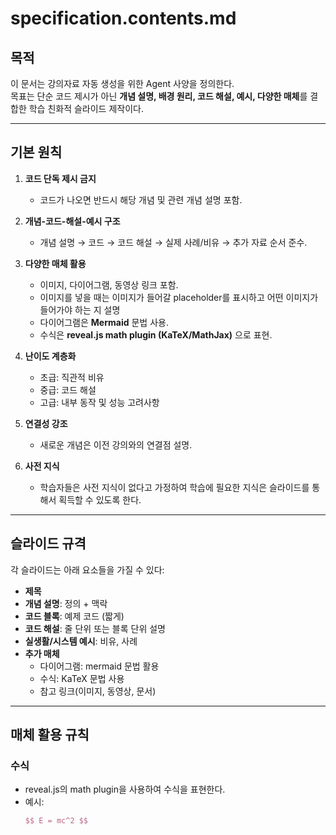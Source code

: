 # specification.contents.md

## 목적
이 문서는 강의자료 자동 생성을 위한 Agent 사양을 정의한다.  
목표는 단순 코드 제시가 아닌 **개념 설명, 배경 원리, 코드 해설, 예시, 다양한 매체**를 결합한 학습 친화적 슬라이드 제작이다.  

---

## 기본 원칙
1. **코드 단독 제시 금지**  
   - 코드가 나오면 반드시 해당 개념 및 관련 개념 설명 포함.  

2. **개념-코드-해설-예시 구조**  
   - 개념 설명 → 코드 → 코드 해설 → 실제 사례/비유 → 추가 자료 순서 준수.  

3. **다양한 매체 활용**  
   - 이미지, 다이어그램, 동영상 링크 포함.  
   - 이미지를 넣을 때는 이미지가 들어갈 placeholder를 표시하고 어떤 이미지가 들어가야 하는 지 설명
   - 다이어그램은 **Mermaid** 문법 사용.  
   - 수식은 **reveal.js math plugin (KaTeX/MathJax)** 으로 표현.  

4. **난이도 계층화**  
   - 초급: 직관적 비유  
   - 중급: 코드 해설  
   - 고급: 내부 동작 및 성능 고려사항  

5. **연결성 강조**  
   - 새로운 개념은 이전 강의와의 연결점 설명.  

6. **사전 지식**  
   - 학습자들은 사전 지식이 없다고 가정하여 학습에 필요한 지식은 슬라이드를 통해서 획득할 수 있도록 한다. 
---

## 슬라이드 규격
각 슬라이드는 아래 요소들을 가질 수 있다:

- **제목**  
- **개념 설명**: 정의 + 맥락  
- **코드 블록**: 예제 코드 (짧게)  
- **코드 해설**: 줄 단위 또는 블록 단위 설명  
- **실생활/시스템 예시**: 비유, 사례  
- **추가 매체**  
  - 다이어그램: mermaid 문법 활용  
  - 수식: KaTeX 문법 사용  
  - 참고 링크(이미지, 동영상, 문서)  

---

## 매체 활용 규칙

### 수식
- reveal.js의 math plugin을 사용하여 수식을 표현한다.
- 예시:
  ```latex
  $$ E = mc^2 $$
